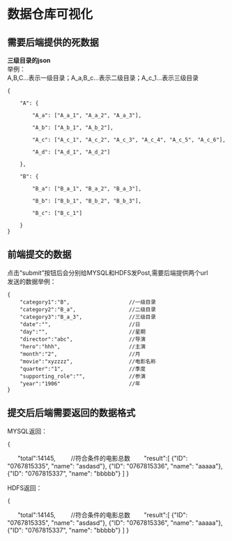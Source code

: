 # 数据仓库可视化

## 需要后端提供的死数据
**三级目录的json**  
举例：  
A,B,C...表示一级目录；A_a,B_c...表示二级目录；A_c_1...表示三级目录


    {
    
        "A": {
    
            "A_a": ["A_a_1", "A_a_2", "A_a_3"],
    
            "A_b": ["A_b_1", "A_b_2"],
    
            "A_c": ["A_c_1", "A_c_2", "A_c_3", "A_c_4", "A_c_5", "A_c_6"],
    
            "A_d": ["A_d_1", "A_d_2"]
    
        },
    
        "B": {
    
            "B_a": ["B_a_1", "B_a_2", "B_a_3"],
    
            "B_b": ["B_b_1", "B_b_2", "B_b_3"],
    
            "B_c": ["B_c_1"]
    
        }
    }

## 前端提交的数据
点击“submit”按钮后会分别给MYSQL和HDFS发Post,需要后端提供两个url  
发送的数据举例：

    {
        "category1":"B",                   //一级目录
        "category2":"B_a",                 //二级目录
        "category3":"B_a_3",               //三级目录
        "date":"",                         //日  
        "day":"",                          //星期  
        "director":"abc",                  //导演  
        "hero":"hhh",                      //主演  
        "month":"2",                       //月
        "movie":"xyzzzz",                  //电影名称 
        "quarter":"1",                     //季度
        "supporting_role":"",              //参演  
        "year":"1906"                      //年  
    }
    
    
## 提交后后端需要返回的数据格式

MYSQL返回：

    {
        "total":14145,          //符合条件的电影总数
        "result":[
            {"ID": "0767815335", "name": "asdasd"},
            {"ID": "0767815336", "name": "aaaaa"},
            {"ID": "0767815337", "name": "bbbbb"}
        ]
    }
     
HDFS返回：
 
    {
        "total":14145,          //符合条件的电影总数
        "result":[
            {"ID": "0767815335", "name": "asdasd"},
            {"ID": "0767815336", "name": "aaaaa"},
            {"ID": "0767815337", "name": "bbbbb"}
        ]
    }
